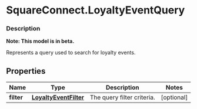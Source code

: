 # SquareConnect.LoyaltyEventQuery

### Description
**Note: This model is in beta.**

Represents a query used to search for loyalty events.

## Properties
Name | Type | Description | Notes
------------ | ------------- | ------------- | -------------
**filter** | [**LoyaltyEventFilter**](LoyaltyEventFilter.md) | The query filter criteria. | [optional] 


